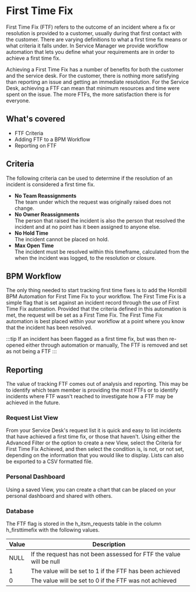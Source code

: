 # First Time Fix
First Time Fix (FTF) refers to the outcome of an incident where a fix or resolution is provided to a customer, usually during that first contact with the customer. There are varying definitions to what a first time fix means or what criteria it falls under. In Service Manager we provide workflow automation that lets you define what your requirements are in order to achieve a first time fix.

Achieving a First Time Fix has a number of benefits for both the customer and the service desk. For the customer, there is nothing more satisfying than reporting an issue and getting an immediate resolution. For the Service Desk, achieving a FTF can mean that minimum resources and time were spent on the issue. The more FTFs, the more satisfaction there is for everyone.

## What's covered
* FTF Criteria
* Adding FTF to a BPM Workflow
* Reporting on FTF

## Criteria
The following criteria can be used to determine if the resolution of an incident is considered a first time fix.

* **No Team Reassignments**<br>The team under which the request was originally raised does not change.
* **No Owner Reassignments**<br>The person that raised the incident is also the person that resolved the incident and at no point has it been assigned to anyone else.
* **No Hold Time**<br>The incident cannot be placed on hold.
* **Max Open Time**<br>The incident must be resolved within this timeframe, calculated from the when the incident was logged, to the resolution or closure.

## BPM Workflow
The only thing needed to start tracking first time fixes is to add the Hornbill BPM Automation for First Time Fix to your workflow. The First Time Fix is a simple flag that is set against an incident record through the use of First Time Fix automation. Provided that the criteria defined in this automation is met, the request will be set as a First Time Fix. The First Time Fix automation is best placed within your workflow at a point where you know that the incident has been resolved.

:::tip
If an incident has been flagged as a first time fix, but was then re-opened either through automation or manually, The FTF is removed and set as not being a FTF
:::

## Reporting
The value of tracking FTF comes out of analysis and reporting. This may be to identify which team member is providing the most FTFs or to identify incidents where FTF wasn't reached to investigate how a FTF may be achieved in the future.

### Request List View
From your Service Desk's request list it is quick and easy to list incidents that have achieved a first time fix, or those that haven't. Using either the Advanced Filter or the option to create a new View, select the Criteria for First Time Fix Achieved, and then select the condition is, is not, or not set, depending on the information that you would like to display. Lists can also be exported to a CSV formatted file.

### Personal Dashboard
Using a saved View, you can create a chart that can be placed on your personal dashboard and shared with others.

### Database
The FTF flag is stored in the h_itsm_requests table in the column h_firsttimefix with the following values.

|Value|Description|
|-|-|
|NULL|If the request has not been assessed for FTF the value will be null|
|1|The value will be set to 1 if the FTF has been achieved|
|0|The value will be set to 0 if the FTF was not achieved|
